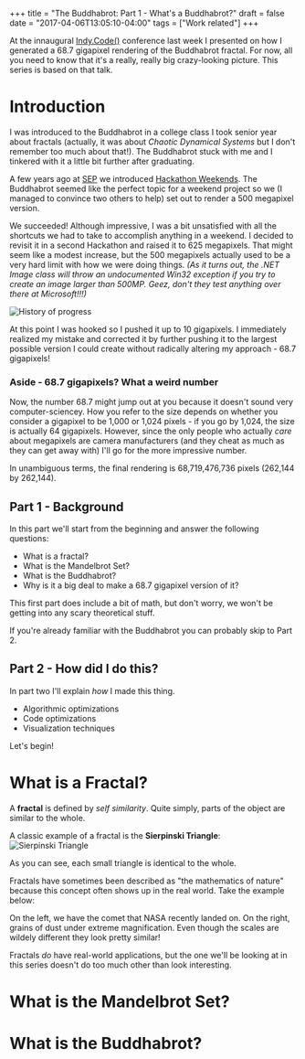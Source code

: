 +++
title = "The Buddhabrot: Part 1 - What's a Buddhabrot?"
draft = false
date = "2017-04-06T13:05:10-04:00"
tags = ["Work related"]
+++

At the innaugural [Indy.Code()](https://indycode.amegala.com/) conference last week I presented on how I generated a 68.7 gigapixel rendering of the Buddhabrot fractal.  For now, all you need to know that it's a really, really big crazy-looking picture.  This series is based on that talk.

# Introduction

I was introduced to the Buddhabrot in a college class I took senior year about fractals (actually, it was about *Chaotic Dynamical Systems* but I don't remember too much about that!).  The Buddhabrot stuck with me and I tinkered with it a little bit further after graduating.

A few years ago at [SEP](https://www.sep.com) we introduced [Hackathon Weekends](https://www.sep.com/labs/hackathon/).  The Buddhabrot seemed like the perfect topic for a weekend project so we (I managed to convince two others to help) set out to render a 500 megapixel version.

We succeeded!  Although impressive, I was a bit unsatisfied with all the shortcuts we had to take to accomplish anything in a weekend. I decided to revisit it in a second Hackathon and raised it to 625 megapixels.  That might seem like a modest increase, but the 500 megapixels actually used to be a very hard limit with how we were doing things.  *(As it turns out, the .NET Image class will throw an undocumented Win32 exception if you try to create an image larger than 500MP.  Geez, don't they test anything over there at Microsoft!!!)*

![History of progress](/buddhabrot/history_of_progress.png)

At this point I was hooked so I pushed it up to 10 gigapixels.  I immediately realized my mistake and corrected it by further pushing it to the largest possible version I could create without radically altering my approach - 68.7 gigapixels!

### Aside - 68.7 gigapixels?  What a weird number

Now, the number 68.7 might jump out at you because it doesn't sound very computer-sciencey.  How you refer to the size depends on whether you consider a gigapixel to be 1,000 or 1,024 pixels - if you go by 1,024, the size is actually 64 gigapixels.  However, since the only people who actually *care* about megapixels are camera manufacturers (and they cheat as much as they can get away with) I'll go for the more impressive number.

In unambiguous terms, the final rendering is 68,719,476,736 pixels (262,144 by 262,144).

## Part 1 - Background

In this part we'll start from the beginning and answer the following questions:

* What is a fractal?
* What is the Mandelbrot Set?
* What is the Buddhabrot?
* Why is it a big deal to make a 68.7 gigapixel version of it?

This first part does include a bit of math, but don't worry, we won't be getting into any scary theoretical stuff.

If you're already familiar with the Buddhabrot you can probably skip to Part 2.

## Part 2 - How did I do this?

In part two I'll explain *how* I made this thing.

* Algorithmic optimizations
* Code optimizations
* Visualization techniques


Let's begin!

# What is a Fractal?

A **fractal** is defined by *self similarity*.  Quite simply, parts of the object are similar to the whole.

A classic example of a fractal is the **Sierpinski Triangle**:
![Sierpinski Triangle](/buddhabrot/Sierpinski_triangle.png)

As you can see, each small triangle is identical to the whole.

Fractals have sometimes been described as "the mathematics of nature" because this concept often shows up in the real world.  Take the example below:


On the left, we have the comet that NASA recently landed on.  On the right, grains of dust under extreme magnification.  Even though the scales are wildely different they look pretty similar!

Fractals *do* have real-world applications, but the one we'll be looking at in this series doesn't do too much other than look interesting.

# What is the Mandelbrot Set?


# What is the Buddhabrot?

